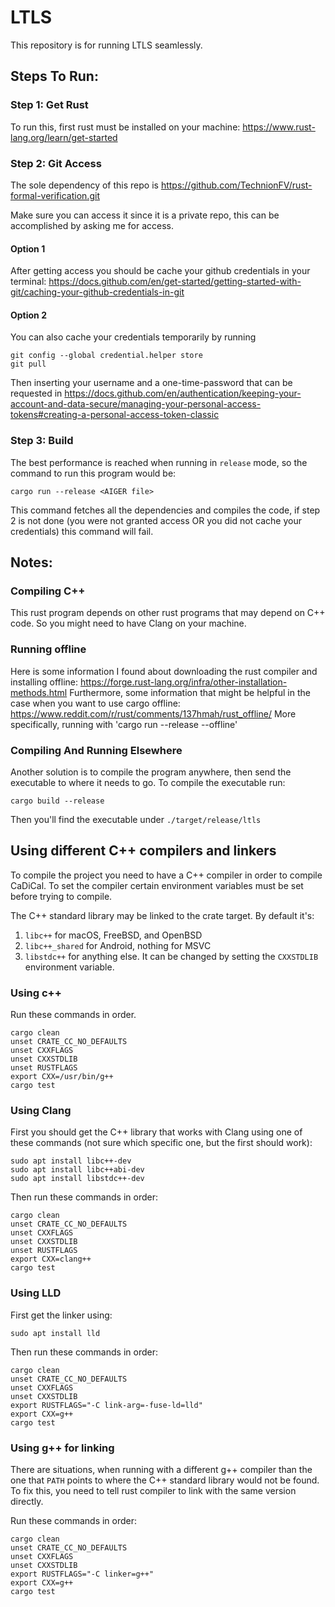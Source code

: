 # LTLS

This repository is for running LTLS seamlessly.

## Steps To Run:

### Step 1: Get Rust

To run this, first rust must be installed on your machine:
https://www.rust-lang.org/learn/get-started

### Step 2: Git Access

The sole dependency of this repo is https://github.com/TechnionFV/rust-formal-verification.git

Make sure you can access it since it is a private repo, this can be accomplished by asking me for access.

#### Option 1

After getting access you should be cache your github credentials in your terminal:
https://docs.github.com/en/get-started/getting-started-with-git/caching-your-github-credentials-in-git

#### Option 2

You can also cache your credentials temporarily by running 
```
git config --global credential.helper store
git pull
```
Then inserting your username and a one-time-password that can be requested in 
https://docs.github.com/en/authentication/keeping-your-account-and-data-secure/managing-your-personal-access-tokens#creating-a-personal-access-token-classic

### Step 3: Build

The best performance is reached when running in `release` mode, so the command to run this program would be:
```
cargo run --release <AIGER file>
```

This command fetches all the dependencies and compiles the code, if step 2 is not done (you were not granted access OR you did not cache your credentials) this command will fail.

## Notes: 

### Compiling C++

This rust program depends on other rust programs that may depend on C++ code.
So you might need to have Clang on your machine.

### Running offline

Here is some information I found about downloading the rust compiler and installing offline:
https://forge.rust-lang.org/infra/other-installation-methods.html
Furthermore, some information that might be helpful in the case when you want to use cargo offline:
https://www.reddit.com/r/rust/comments/137hmah/rust_offline/
More specifically, running with 'cargo run --release --offline'

### Compiling And Running Elsewhere

Another solution is to compile the program anywhere, then send the executable to where it needs to go.
To compile the executable run:
```
cargo build --release
```

Then you'll find the executable under `./target/release/ltls`

## Using different C++ compilers and linkers

To compile the project you need to have a C++ compiler in order to compile CaDiCal.
To set the compiler certain environment variables must be set before trying to compile.

The C++ standard library may be linked to the crate target. 
By default it's:
1. `libc++` for macOS, FreeBSD, and OpenBSD
2. `libc++_shared` for Android, nothing for MSVC
3. `libstdc++` for anything else. 
It can be changed by setting the `CXXSTDLIB` environment variable.

### Using c++

Run these commands in order.
```
cargo clean
unset CRATE_CC_NO_DEFAULTS
unset CXXFLAGS
unset CXXSTDLIB
unset RUSTFLAGS
export CXX=/usr/bin/g++
cargo test
```

### Using Clang

First you should get the C++ library that works with Clang using one of these commands (not sure which specific one, but the first should work):
```
sudo apt install libc++-dev
sudo apt install libc++abi-dev
sudo apt install libstdc++-dev
```

Then run these commands in order:
```
cargo clean
unset CRATE_CC_NO_DEFAULTS
unset CXXFLAGS
unset CXXSTDLIB
unset RUSTFLAGS
export CXX=clang++
cargo test
```

### Using LLD

First get the linker using:
```
sudo apt install lld
```

Then run these commands in order:
```
cargo clean
unset CRATE_CC_NO_DEFAULTS
unset CXXFLAGS
unset CXXSTDLIB
export RUSTFLAGS="-C link-arg=-fuse-ld=lld"
export CXX=g++
cargo test
```

### Using g++ for linking

There are situations, when running with a different g++ compiler than the one that `PATH` points to where the C++ standard library would not be found.
To fix this, you need to tell rust compiler to link with the same version directly.

Run these commands in order:
```
cargo clean
unset CRATE_CC_NO_DEFAULTS
unset CXXFLAGS
unset CXXSTDLIB
export RUSTFLAGS="-C linker=g++"
export CXX=g++
cargo test
```



